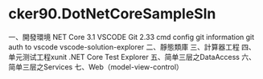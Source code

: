 # cker90.DotNetCoreSampleSln
一、開發環境
NET Core 3.1
VSCODE
Git 2.33
cmd config git information
git auth to vscode 
vscode-solution-explorer
二、靜態類庫
三、計算器工程
四、单元测试工程xunit  .NET Core Test Explorer
五、简单三层之DataAccess
六、简单三层之Services
七、Web（model-view-control）